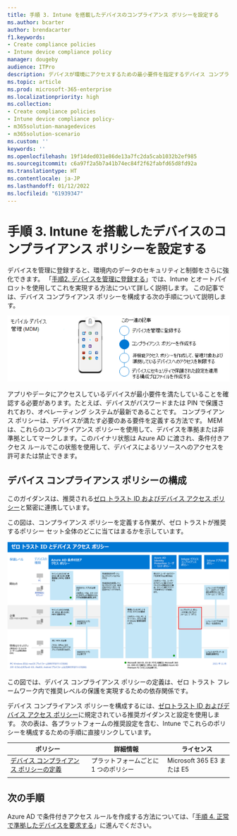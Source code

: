 ```yaml
---
title: 手順 3. Intune を搭載したデバイスのコンプライアンス ポリシーを設定する
ms.author: bcarter
author: brendacarter
f1.keywords:
- Create compliance policies
- Intune device compliance policy
manager: dougeby
audience: ITPro
description: デバイスが環境にアクセスするための最小要件を指定するデバイス コンプライアンス ポリシーを作成する方法を学びます。
ms.topic: article
ms.prod: microsoft-365-enterprise
ms.localizationpriority: high
ms.collection:
- Create compliance policies
- Intune device compliance policy-
- m365solution-managedevices
- m365solution-scenario
ms.custom: ''
keywords: ''
ms.openlocfilehash: 19f14ded031e86de13a7fc2da5cab1032b2ef985
ms.sourcegitcommit: c6a97f2a5b7a41b74ec84f2f62fabfd65d8fd92a
ms.translationtype: HT
ms.contentlocale: ja-JP
ms.lasthandoff: 01/12/2022
ms.locfileid: "61939347"
---
```

# <a name="step-3-set-up-compliance-policies-for-devices-with-intune"></a>手順 3. Intune を搭載したデバイスのコンプライアンス ポリシーを設定する

デバイスを管理に登録すると、環境内のデータのセキュリティと制御をさらに強化できます。 「[手順2. デバイスを管理に登録する](manage-devices-with-intune-enroll.md)」では、Intune とオートパイロットを使用してこれを実現する方法について詳しく説明します。 この記事では、デバイス コンプライアンス ポリシーを構成する次の手順について説明します。 

![デバイスを管理する手順](../media/devices/intune-mdm-step-2.png#lightbox)

アプリやデータにアクセスしているデバイスが最小要件を満たしていることを確認する必要があります。たとえば、デバイスがパスワードまたは PIN で保護されており、オペレーティング システムが最新であることです。 コンプライアンス ポリシーは、デバイスが満たす必要のある要件を定義する方法です。 MEM は、これらのコンプライアンス ポリシーを使用して、デバイスを準拠または非準拠としてマークします。このバイナリ状態は Azure AD に渡され、条件付きアクセス ルールでこの状態を使用して、デバイスによるリソースへのアクセスを許可または禁止できます。 

## <a name="configuring-device-compliance-policies"></a>デバイス コンプライアンス ポリシーの構成

このガイダンスは、推奨される[ゼロ トラスト ID およびデバイス アクセス ポリシー](../security/office-365-security/microsoft-365-policies-configurations.md)と緊密に連携しています。

この図は、コンプライアンス ポリシーを定義する作業が、ゼロ トラストが推奨するポリシー セット全体のどこに当てはまるかを示しています。 

[![ゼロトラスト ID とデバイス アクセス ポリシー](../media/devices/identity-device-define-compliance.png#lightbox)](https://github.com/MicrosoftDocs/microsoft-365-docs/raw/public/microsoft-365/media/devices/identity-device-define-compliance.png)

この図では、デバイス コンプライアンス ポリシーの定義は、ゼロ トラスト フレームワーク内で推奨レベルの保護を実現するための依存関係です。 

デバイス コンプライアンス ポリシーを構成するには、[ゼロトラスト ID およびデバイス アクセス ポリシー](../security/office-365-security/microsoft-365-policies-configurations.md)に規定されている推奨ガイダンスと設定を使用します。 次の表は、各プラットフォームの推奨設定を含む、Intune でこれらのポリシーを構成するための手順に直接リンクしています。


|ポリシー |詳細情報  |ライセンス |
|---------|---------|---------|
|[デバイス コンプライアンス ポリシーの定義](../security/office-365-security/identity-access-policies.md#define-device-compliance-policies)   |  プラットフォームごとに 1 つのポリシー       |  Microsoft 365 E3 または E5       |
|  |         |         |

## <a name="next-steps"></a>次の手順

Azure AD で条件付きアクセス ルールを作成する方法については、「[手順 4. 正常で準拠したデバイスを要求する](manage-devices-with-intune-require-compliance.md)」に進んでください。